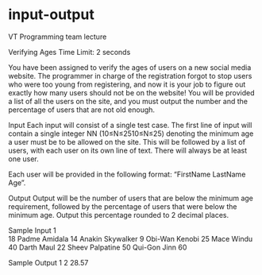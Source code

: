 # input-output
VT Programming team lecture

Verifying Ages
Time Limit: 2 seconds

You have been assigned to verify the ages of users on a new social media website. The programmer in charge of the registration forgot to stop users who were too young from registering, and now it is your job to figure out exactly how many users should not be on the website! You will be provided a list of all the users on the site, and you must output the number and the percentage of users that are not old enough.

Input
Each input will consist of a single test case. The first line of input will contain a single integer NN (10≤N≤2510≤N≤25) denoting the minimum age a user must be to be allowed on the site. This will be followed by a list of users, with each user on its own line of text. There will always be at least one user.

Each user will be provided in the following format: “FirstName LastName Age”.

Output
Output will be the number of users that are below the minimum age requirement, followed by the percentage of users that were below the minimum age. Output this percentage rounded to 2 decimal places.

Sample Input 1	
18
Padme Amidala 14
Anakin Skywalker 9
Obi-Wan Kenobi 25
Mace Windu 40
Darth Maul 22
Sheev Palpatine 50
Qui-Gon Jinn 60

Sample Output 1
2 28.57
